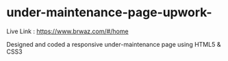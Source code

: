 # under-maintenance-page-upwork-

Live Link : https://www.brwaz.com/#/home

Designed and coded a responsive under-maintenance page using HTML5 & CSS3 
